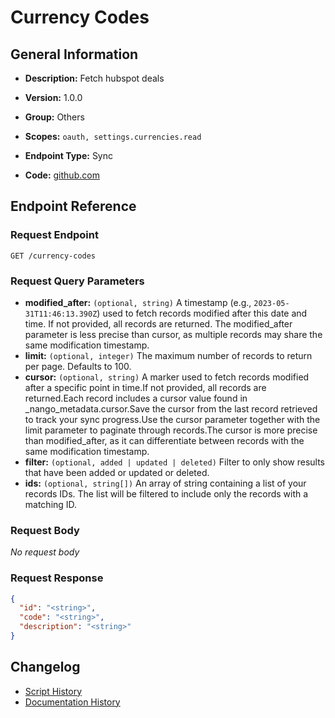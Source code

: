 <!-- BEGIN GENERATED CONTENT -->
# Currency Codes

## General Information

- **Description:** Fetch hubspot deals

- **Version:** 1.0.0
- **Group:** Others
- **Scopes:** `oauth, settings.currencies.read`
- **Endpoint Type:** Sync
- **Code:** [github.com](https://github.com/NangoHQ/integration-templates/tree/main/integrations/hubspot/syncs/currency-codes.ts)


## Endpoint Reference

### Request Endpoint

`GET /currency-codes`

### Request Query Parameters

- **modified_after:** `(optional, string)` A timestamp (e.g., `2023-05-31T11:46:13.390Z`) used to fetch records modified after this date and time. If not provided, all records are returned. The modified_after parameter is less precise than cursor, as multiple records may share the same modification timestamp.
- **limit:** `(optional, integer)` The maximum number of records to return per page. Defaults to 100.
- **cursor:** `(optional, string)` A marker used to fetch records modified after a specific point in time.If not provided, all records are returned.Each record includes a cursor value found in _nango_metadata.cursor.Save the cursor from the last record retrieved to track your sync progress.Use the cursor parameter together with the limit parameter to paginate through records.The cursor is more precise than modified_after, as it can differentiate between records with the same modification timestamp.
- **filter:** `(optional, added | updated | deleted)` Filter to only show results that have been added or updated or deleted.
- **ids:** `(optional, string[])` An array of string containing a list of your records IDs. The list will be filtered to include only the records with a matching ID.

### Request Body

_No request body_

### Request Response

```json
{
  "id": "<string>",
  "code": "<string>",
  "description": "<string>"
}
```

## Changelog

- [Script History](https://github.com/NangoHQ/integration-templates/commits/main/integrations/hubspot/syncs/currency-codes.ts)
- [Documentation History](https://github.com/NangoHQ/integration-templates/commits/main/integrations/hubspot/syncs/currency-codes.md)

<!-- END  GENERATED CONTENT -->

